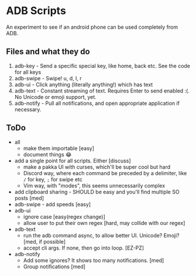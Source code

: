 # ADB Scripts

An experiment to see if an android phone can be used completely from ADB.

## Files and what they do

1. adb-key - Send a specific special key, like home, back etc. See the code for all keys
2. adb-swipe - Swipe! u, d, l, r
3. adb-ui - Click anything (literally anything!) which has text
4. adb-text - Constant streaming of text. Requires Enter to send enabled :(. No Unicode or emoji support, yet.
5. adb-notify - Pull all notifications, and open appropriate application if necessary.

## ToDo

- all 
    - make them importable [easy]
    - document things :joy:
- add a single point for all scripts. Either [discuss]
    - make a pakka UI with curses, which'll be super cool but hard
    - Discord way, where each command be preceded by a delimiter, like `/` for key, `;` for swipe etc
    - Vim way, with "modes", this seems unnecessarily complex
- add clipboard sharing - SHOULD be easy and you'll find multiple SO posts [med]
- adb-swipe - add speeds [easy]
- adb-ui 
    - ignore case [easy(regex change)]
    - allow user to put their own regex [hard, may collide with our regex]
- adb-text
    - run the adb command async, to allow better UI. Unicode? Emoji? [med, if possible]
    - accept cli args. If none, then go into loop. [EZ-PZ]
- adb-notify 
    - Add some ignores? It shows too many notifications. [med]
    - Group notifications [med]
